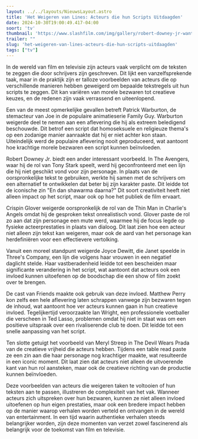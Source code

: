 ```yaml
---
layout: ../../layouts/NieuwsLayout.astro
title: 'Het Weigeren van Lines: Acteurs die hun Scripts Uitdaagden'
date: 2024-10-30T19:00:49.417-04:00
soort: 'tv'
thumbnail: 'https://www.slashfilm.com/img/gallery/robert-downey-jr-wanted-a-family-guy-cameo-for-a-sweet-reason/l-intro-1730219338.jpg'
trailer: ""
slug: 'het-weigeren-van-lines-acteurs-die-hun-scripts-uitdaagden'
tags: ["tv"]
---
```


In de wereld van film en televisie zijn acteurs vaak verplicht om de teksten te
zeggen die door schrijvers zijn geschreven. Dit lijkt een vanzelfsprekende taak,
maar in de praktijk zijn er talloze voorbeelden van acteurs die op verschillende
manieren hebben geweigerd om bepaalde tekstregels uit hun scripts te zeggen. Dit
kan variëren van morele bezwaren tot creatieve keuzes, en de redenen zijn vaak
verrassend en uiteenlopend.

Een van de meest opmerkelijke gevallen betreft Patrick Warburton, de stemacteur
van Joe in de populaire animatieserie Family Guy. Warburton weigerde deel te
nemen aan een aflevering die hij als extreem beledigend beschouwde. Dit betrof
een script dat homoseksuele en religieuze thema's op een zodanige manier
aanraakte dat hij er niet achter kon staan. Uiteindelijk werd de populaire
aflevering nooit geproduceerd, wat aantoont hoe krachtige morele bezwaren een
script kunnen beïnvloeden.

Robert Downey Jr. biedt een ander interessant voorbeeld. In The Avengers, waar
hij de rol van Tony Stark speelt, werd hij geconfronteerd met een lijn die hij
niet geschikt vond voor zijn personage. In plaats van de oorspronkelijke tekst
te gebruiken, werkte hij samen met de schrijvers om een alternatief te
ontwikkelen dat beter bij zijn karakter paste. Dit leidde tot de iconische zin
"En dan shawarma daarna?" Dit soort creativiteit heeft niet alleen impact op het
script, maar ook op hoe het publiek de film ervaart.

Crispin Glover weigerde oorspronkelijk de rol van de Thin Man in Charlie's
Angels omdat hij de gesproken tekst onrealistisch vond. Glover paste de rol zo
aan dat zijn personage een mute werd, waarmee hij de focus legde op fysieke
acteerprestaties in plaats van dialoog. Dit laat zien hoe een acteur niet alleen
zijn tekst kan weigeren, maar ook de aard van het personage kan herdefiniëren
voor een effectievere vertolking.

Vanuit een moreel standpunt weigerde Joyce Dewitt, die Janet speelde in Three's
Company, een lijn die volgens haar vrouwen in een negatief daglicht stelde. Haar
vastberadenheid leidde tot een bescheiden maar significante verandering in het
script, wat aantoont dat acteurs ook een invloed kunnen uitoefenen op de
boodschap die een show of film zoekt over te brengen.

De cast van Friends maakte ook gebruik van deze invloed. Matthew Perry kon zelfs
een hele aflevering laten schrappen vanwege zijn bezwaren tegen de inhoud, wat
aantoont hoe ver acteurs kunnen gaan in hun creatieve invloed. Tegelijkertijd
veroorzaakte Ian Wright, een professionele voetballer die verscheen in Ted
Lasso, problemen omdat hij niet in staat was om een positieve uitspraak over een
rivaliserende club te doen. Dit leidde tot een snelle aanpassing van het script.

Ten slotte getuigt het voorbeeld van Meryl Streep in The Devil Wears Prada van
de creatieve vrijheid die acteurs hebben. Tijdens een table read paste ze een
zin aan die haar personage nog krachtiger maakte, wat resulteerde in een iconic
moment. Dit laat zien dat acteurs niet alleen de uitvoerende kant van hun rol
aansteken, maar ook de creatieve richting van de productie kunnen beïnvloeden.

Deze voorbeelden van acteurs die weigeren taken te voltooien of hun teksten aan
te passen, illustreren de complexiteit van het vak. Wanneer acteurs zich
uitspreken over hun bezwaren, kunnen ze niet alleen invloed uitoefenen op hun
eigen prestaties, maar ook een bredere impact hebben op de manier waarop
verhalen worden verteld en ontvangen in de wereld van entertainment. In een tijd
waarin authentieke verhalen steeds belangrijker worden, zijn deze momenten van
verzet zowel fascinerend als belangrijk voor de toekomst van film en televisie.